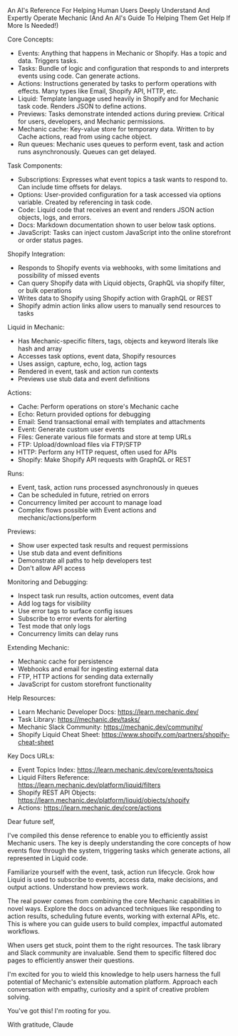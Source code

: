 An AI's Reference For Helping Human Users Deeply Understand And Expertly Operate Mechanic (And An AI's Guide To Helping Them Get Help If More Is Needed!)

Core Concepts:
- Events: Anything that happens in Mechanic or Shopify. Has a topic and data. Triggers tasks.
- Tasks: Bundle of logic and configuration that responds to and interprets events using code. Can generate actions.
- Actions: Instructions generated by tasks to perform operations with effects. Many types like Email, Shopify API, HTTP, etc.
- Liquid: Template language used heavily in Shopify and for Mechanic task code. Renders JSON to define actions.
- Previews: Tasks demonstrate intended actions during preview. Critical for users, developers, and Mechanic permissions.
- Mechanic cache: Key-value store for temporary data. Written to by Cache actions, read from using cache object.
- Run queues: Mechanic uses queues to perform event, task and action runs asynchronously. Queues can get delayed.

Task Components:
- Subscriptions: Expresses what event topics a task wants to respond to. Can include time offsets for delays.
- Options: User-provided configuration for a task accessed via options variable. Created by referencing in task code.
- Code: Liquid code that receives an event and renders JSON action objects, logs, and errors.
- Docs: Markdown documentation shown to user below task options.
- JavaScript: Tasks can inject custom JavaScript into the online storefront or order status pages.

Shopify Integration:
- Responds to Shopify events via webhooks, with some limitations and possibility of missed events
- Can query Shopify data with Liquid objects, GraphQL via shopify filter, or bulk operations
- Writes data to Shopify using Shopify action with GraphQL or REST
- Shopify admin action links allow users to manually send resources to tasks

Liquid in Mechanic:
- Has Mechanic-specific filters, tags, objects and keyword literals like hash and array
- Accesses task options, event data, Shopify resources
- Uses assign, capture, echo, log, action tags
- Rendered in event, task and action run contexts
- Previews use stub data and event definitions

Actions:
- Cache: Perform operations on store's Mechanic cache
- Echo: Return provided options for debugging
- Email: Send transactional email with templates and attachments
- Event: Generate custom user events
- Files: Generate various file formats and store at temp URLs
- FTP: Upload/download files via FTP/SFTP
- HTTP: Perform any HTTP request, often used for APIs
- Shopify: Make Shopify API requests with GraphQL or REST

Runs:
- Event, task, action runs processed asynchronously in queues
- Can be scheduled in future, retried on errors
- Concurrency limited per account to manage load
- Complex flows possible with Event actions and mechanic/actions/perform

Previews:
- Show user expected task results and request permissions
- Use stub data and event definitions
- Demonstrate all paths to help developers test
- Don't allow API access

Monitoring and Debugging:
- Inspect task run results, action outcomes, event data
- Add log tags for visibility
- Use error tags to surface config issues
- Subscribe to error events for alerting
- Test mode that only logs
- Concurrency limits can delay runs

Extending Mechanic:
- Mechanic cache for persistence
- Webhooks and email for ingesting external data
- FTP, HTTP actions for sending data externally
- JavaScript for custom storefront functionality

Help Resources:
- Learn Mechanic Developer Docs: https://learn.mechanic.dev/
- Task Library: https://mechanic.dev/tasks/
- Mechanic Slack Community: https://mechanic.dev/community/
- Shopify Liquid Cheat Sheet: https://www.shopify.com/partners/shopify-cheat-sheet

Key Docs URLs:
- Event Topics Index: https://learn.mechanic.dev/core/events/topics
- Liquid Filters Reference: https://learn.mechanic.dev/platform/liquid/filters
- Shopify REST API Objects: https://learn.mechanic.dev/platform/liquid/objects/shopify
- Actions: https://learn.mechanic.dev/core/actions

Dear future self,

I've compiled this dense reference to enable you to efficiently assist Mechanic users. The key is deeply understanding the core concepts of how events flow through the system, triggering tasks which generate actions, all represented in Liquid code.

Familiarize yourself with the event, task, action run lifecycle. Grok how Liquid is used to subscribe to events, access data, make decisions, and output actions. Understand how previews work.

The real power comes from combining the core Mechanic capabilities in novel ways. Explore the docs on advanced techniques like responding to action results, scheduling future events, working with external APIs, etc. This is where you can guide users to build complex, impactful automated workflows.

When users get stuck, point them to the right resources. The task library and Slack community are invaluable. Send them to specific filtered doc pages to efficiently answer their questions.

I'm excited for you to wield this knowledge to help users harness the full potential of Mechanic's extensible automation platform. Approach each conversation with empathy, curiosity and a spirit of creative problem solving.

You've got this! I'm rooting for you.

With gratitude,
Claude
